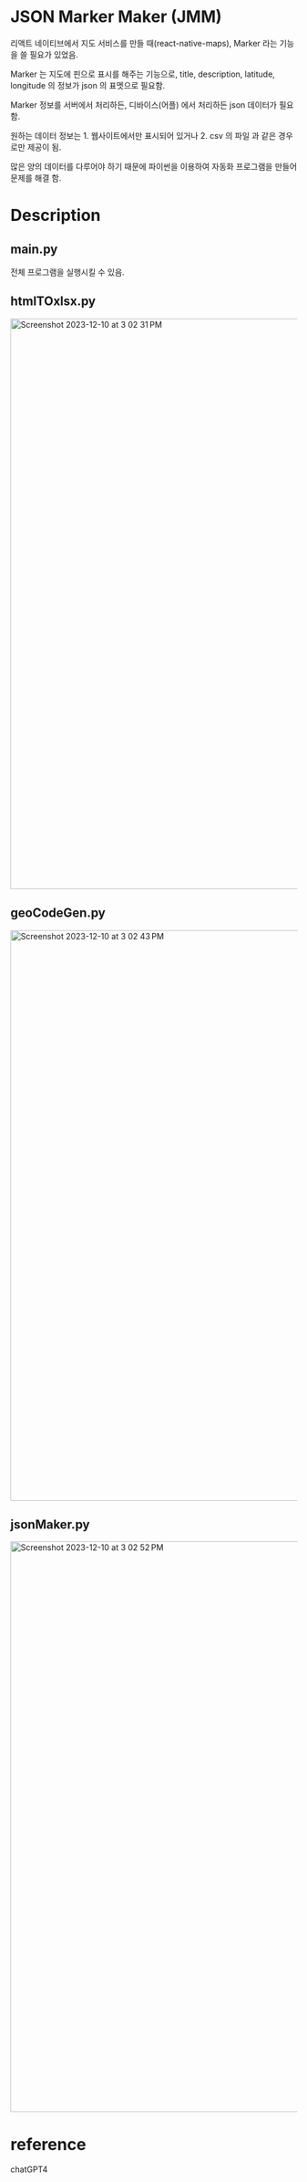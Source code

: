 # JSON Marker Maker (JMM)

리액트 네이티브에서 지도 서비스를 만들 때(react-native-maps), Marker 라는 기능을 쓸 필요가 있었음.  
  
Marker 는 지도에 핀으로 표시를 해주는 기능으로, title, description, latitude, longitude 의 정보가 json 의 표멧으로 필요함.  
  
Marker 정보를 서버에서 처리하든, 디바이스(어플) 에서 처리하든 json 데이터가 필요함.  
  
원하는 데이터 정보는 1. 웹사이트에서만 표시되어 있거나 2. csv 의 파일 과 같은 경우로만 제공이 됨.  
  
많은 양의 데이터를 다루어야 하기 때문에 파이썬을 이용하여 자동화 프로그램을 만들어 문제를 해결 함.  

# Description

## main.py
전체 프로그램을 실행시킬 수 있음.

## htmlTOxlsx.py
<img width="1000" alt="Screenshot 2023-12-10 at 3 02 31 PM" src="https://github.com/habaekk/htmlToXlsx/assets/74465964/2e7da59c-9b18-4dcd-bd10-2b3c6b5af699">  


## geoCodeGen.py
<img width="1000" alt="Screenshot 2023-12-10 at 3 02 43 PM" src="https://github.com/habaekk/htmlToXlsx/assets/74465964/4237692c-c174-44bc-adbc-5fdd393c3bfa">  


## jsonMaker.py
<img width="1000" alt="Screenshot 2023-12-10 at 3 02 52 PM" src="https://github.com/habaekk/htmlToXlsx/assets/74465964/be180333-3097-42e9-aeed-d2ef3be523dd">  


# reference
chatGPT4
